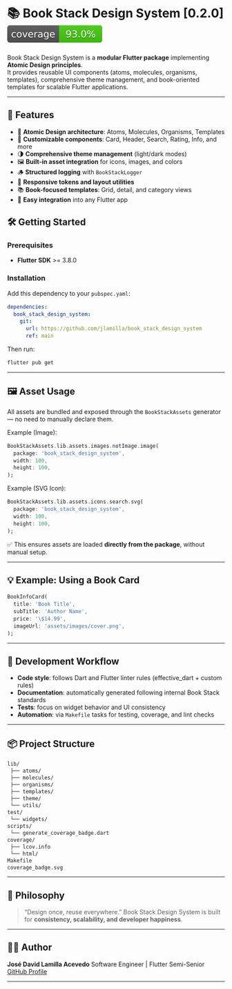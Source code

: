 
# 📚 Book Stack Design System [0.2.0] ![Coverage](coverage_badge.svg)

Book Stack Design System is a **modular Flutter package** implementing **Atomic Design principles**.  
It provides reusable UI components (atoms, molecules, organisms, templates), comprehensive theme management, and book-oriented templates for scalable Flutter applications.

---

## 🚀 Features

- 🧩 **Atomic Design architecture**: Atoms, Molecules, Organisms, Templates  
- 🎨 **Customizable components**: Card, Header, Search, Rating, Info, and more  
- 🌗 **Comprehensive theme management** (light/dark modes)  
- 🖼️ **Built-in asset integration** for icons, images, and colors  
- 🪵 **Structured logging** with `BookStackLogger`  
- 📐 **Responsive tokens and layout utilities**  
- 📚 **Book-focused templates**: Grid, detail, and category views  
- 🔌 **Easy integration** into any Flutter app

## 🛠️ Getting Started

### Prerequisites
- **Flutter SDK** >= 3.8.0

### Installation
Add this dependency to your `pubspec.yaml`:

```yaml
dependencies:
  book_stack_design_system:
    git:
      url: https://github.com/jlamilla/book_stack_design_system
      ref: main
````

Then run:

```bash
flutter pub get
```

---

## 🖼️ Asset Usage

All assets are bundled and exposed through the `BookStackAssets` generator — no need to manually declare them.

Example (Image):

```dart
BookStackAssets.lib.assets.images.notImage.image(
  package: 'book_stack_design_system',
  width: 100,
  height: 100,
);
```

Example (SVG Icon):

```dart
BookStackAssets.lib.assets.icons.search.svg(
  package: 'book_stack_design_system',
  width: 100,
  height: 100,
);
```

✅ This ensures assets are loaded **directly from the package**, without manual setup.

---

## 💡 Example: Using a Book Card

```dart
BookInfoCard(
  title: 'Book Title',
  subTitle: 'Author Name',
  price: '\$14.99',
  imageUrl: 'assets/images/cover.png',
);
```
---

## 🧰 Development Workflow

* **Code style**: follows Dart and Flutter linter rules (effective_dart + custom rules)
* **Documentation**: automatically generated following internal Book Stack standards
* **Tests**: focus on widget behavior and UI consistency
* **Automation**: via `Makefile` tasks for testing, coverage, and lint checks

---

## 📦 Project Structure

```
lib/
 ├── atoms/
 ├── molecules/
 ├── organisms/
 ├── templates/
 ├── theme/
 └── utils/
test/
 └── widgets/
scripts/
 └── generate_coverage_badge.dart
coverage/
 ├── lcov.info
 └── html/
Makefile
coverage_badge.svg
```

---

## 🧭 Philosophy

> “Design once, reuse everywhere.”
> Book Stack Design System is built for **consistency, scalability, and developer happiness**.

---

## 🧑‍💻 Author

**José David Lamilla Acevedo**
Software Engineer | Flutter Semi-Senior
[GitHub Profile](https://github.com/jlamilla)

---